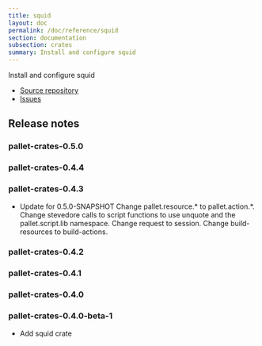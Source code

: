 ```yaml
---
title: squid
layout: doc
permalink: /doc/reference/squid
section: documentation
subsection: crates
summary: Install and configure squid
---
```

Install and configure squid

- [Source repository](https://github.com/pallet/squid-crate "GitHub Repository for crate")
- [Issues](https://github.com/pallet/squid-crate/issues "GitHub Issues for crate")

## Release notes


### pallet-crates-0.5.0


### pallet-crates-0.4.4


### pallet-crates-0.4.3

- Update for 0.5.0-SNAPSHOT
  Change pallet.resource.\* to pallet.action.\*. Change stevedore calls to
  script functions to use unquote and the pallet.script.lib namespace. 
  Change request to session.  Change build-resources to build-actions.


### pallet-crates-0.4.2


### pallet-crates-0.4.1


### pallet-crates-0.4.0


### pallet-crates-0.4.0-beta-1

- Add squid crate

